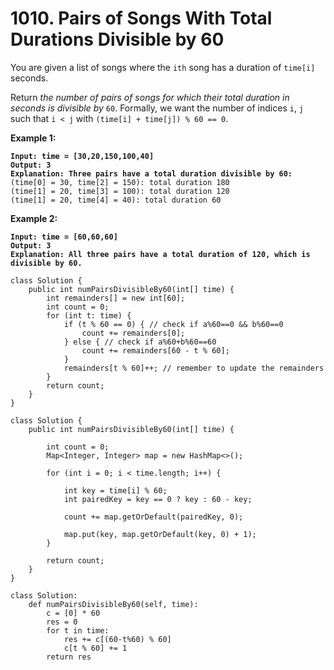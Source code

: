 # 1010. Pairs of Songs With Total Durations Divisible by 60

You are given a list of songs where the `ith` song has a duration of `time[i]` seconds.

Return _the number of pairs of songs for which their total duration in seconds is divisible by_ `60`. Formally, we want the number of indices `i`, `j` such that `i < j` with `(time[i] + time[j]) % 60 == 0`.

&#x20;

**Example 1:**

<pre><code><strong>Input: time = [30,20,150,100,40]
</strong><strong>Output: 3
</strong><strong>Explanation: Three pairs have a total duration divisible by 60:
</strong>(time[0] = 30, time[2] = 150): total duration 180
(time[1] = 20, time[3] = 100): total duration 120
(time[1] = 20, time[4] = 40): total duration 60
</code></pre>

**Example 2:**

<pre><code><strong>Input: time = [60,60,60]
</strong><strong>Output: 3
</strong><strong>Explanation: All three pairs have a total duration of 120, which is divisible by 60.
</strong></code></pre>

```
class Solution {
    public int numPairsDivisibleBy60(int[] time) {
        int remainders[] = new int[60];
        int count = 0;
        for (int t: time) {
            if (t % 60 == 0) { // check if a%60==0 && b%60==0
                count += remainders[0];
            } else { // check if a%60+b%60==60
                count += remainders[60 - t % 60];
            }
            remainders[t % 60]++; // remember to update the remainders
        }
        return count;
    }
}

class Solution {
    public int numPairsDivisibleBy60(int[] time) {

        int count = 0;
        Map<Integer, Integer> map = new HashMap<>();
        
        for (int i = 0; i < time.length; i++) {
            
            int key = time[i] % 60;
            int pairedKey = key == 0 ? key : 60 - key;
            
            count += map.getOrDefault(pairedKey, 0);           

            map.put(key, map.getOrDefault(key, 0) + 1);
        }
        
        return count;
    }
}

class Solution:
    def numPairsDivisibleBy60(self, time):
        c = [0] * 60
        res = 0
        for t in time:
            res += c[(60-t%60) % 60]
            c[t % 60] += 1
        return res
```
